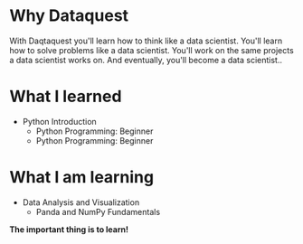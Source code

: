 # Why Dataquest

With Daqtaquest you'll learn how to think like a data scientist. You'll learn how to solve problems like a data scientist. You'll work on the same projects a data scientist works on. And eventually, you'll become a data scientist..

# What I learned
  - Python Introduction
    - Python Programming: Beginner
    - Python Programming: Beginner

# What I am learning
  - Data Analysis and Visualization
    - Panda and NumPy Fundamentals

**The important thing is to learn!**
